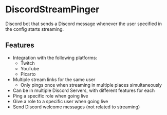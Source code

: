 # DiscordStreamPinger
Discord bot that sends a Discord message whenever the user specified in the config starts streaming.  
## Features
* Integration with the following platforms:
  * Twitch
  * YouTube
  * Picarto
* Multiple stream links for the same user
  * Only pings once when streaming in multiple places simultaneously
* Can be in multiple Discord Servers, with different features for each
* Ping a specific role when going live
* Give a role to a specific user when going live
* Send Discord welcome messages (not related to streaming)
